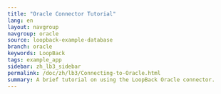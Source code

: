 ```yaml
---
title: "Oracle Connector Tutorial"
lang: en
layout: navgroup
navgroup: oracle
source: loopback-example-database
branch: oracle
keywords: LoopBack
tags: example_app
sidebar: zh_lb3_sidebar
permalink: /doc/zh/lb3/Connecting-to-Oracle.html
summary: A brief tutorial on using the LoopBack Oracle connector.
---
```

